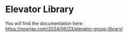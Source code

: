 # Elevator Library
You will find the documentation here:
https://noorjax.com/2024/06/23/elevator-group-library/
